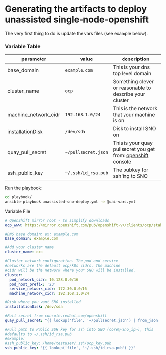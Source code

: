 # Generating the artifacts to deploy unassisted single-node-openshift

The very first thing to do is update the vars files (see example below). 

### Variable Table
|parameter|value|description|
|---------|-----|-----------|
|base_domain|`example.com`|This is your dns top level domain|
|cluster_name|`ocp`|Something clever or reasonable to describe your cluster|
|machine_network_cidr|`192.168.1.0/24`|This is the network that your machine is on|
|installationDisk|`/dev/sda`|Disk to install SNO on|
|quay_pull_secret|`~/pullsecret.json`|This is your quay pullsecret you get from: [openshift console](https://console.redhat.com/openshift)|
|ssh_public_key|`~/.ssh/id_rsa.pub`|The pubkey for ssh'ing to SNO|

Run the playbook:
```bash
cd playbook/
ansible-playbook unassisted-sno-deploy.yml -e @uai-vars.yml
```

Variable File
```yaml
# OpenShift mirror root - to simplify downloads
ocp_www: https://mirror.openshift.com/pub/openshift-v4/clients/ocp/stable

#DNS base domain: ex: example.com
base_domain: example.com

#Add your cluster name
cluster_name: ocp

#Cluster network configuration. The pod and service
#networks are the default ocp/k8s cidrs. The machine 
#cidr will be the network where your SNO will be installed.
cluster:
  pod_network_cidr: 10.128.0.0/16
  pod_host_prefix: '23'
  service_network_cidr: 172.30.0.0/16
  machine_network_cidr: 192.168.1.0/24

#Disk where you want SNO installed
installationDisk: /dev/sda

#Pull secret from console.redhat.com/openshift
quay_pull_secret: "{{ lookup('file', '~/pullsecret.json') | from_json | to_json(separators=(',',':')) |default(omit) }}"

#Full path to Public SSH key for ssh into SNO (core@<sno_ip>), this
#defaults to ~/.ssh/id_rsa.pub
#example: 
#ssh_public_key: /home/testuser/.ssh/ocp_key.pub
ssh_public_key: "{{ lookup('file', '~/.ssh/id_rsa.pub') }}"
```
